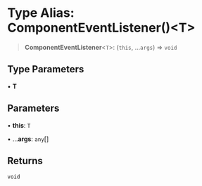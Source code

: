 # Type Alias: ComponentEventListener()\<T\>

> **ComponentEventListener**\<`T`\>: (`this`, ...`args`) => `void`

## Type Parameters

• **T**

## Parameters

• **this**: `T`

• ...**args**: `any`[]

## Returns

`void`
